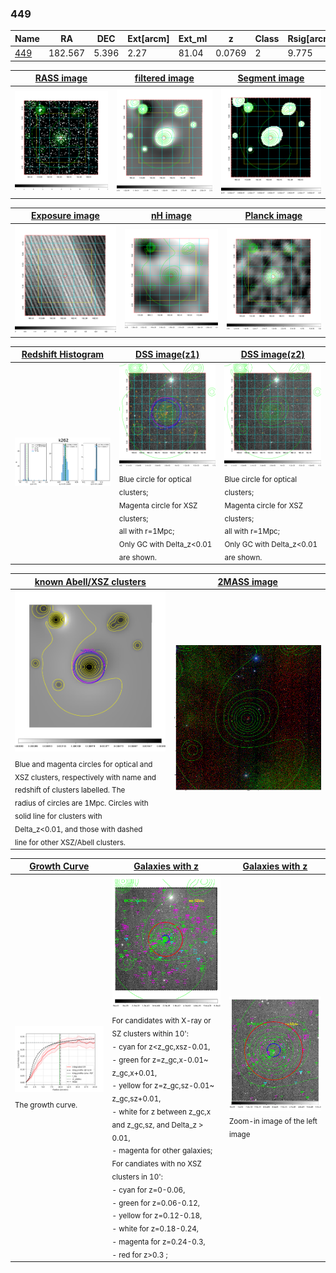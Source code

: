 <div STYLE="page-break-after: always;"></div>

### 449

|Name          |RA          |DEC      | Ext[arcm] | Ext_ml | z    | Class| Rsig[arcmin] | CRsig[c/s] | CR500[c/s] | R500[Mpc] |L500[erg/s]|F500[erg/s/cm^2]| M500[Msun]|Tx[keV]|beta|GC(XSZ,Delta_z<0.01)| GC(OPT,Delta_z<0.01)|GC|alias|
|--------------|------------|------------|---|---|-----------|--------|------|------|----|----|----|----|----|----|----|----|----|----|---|
|[449](script/449.md)     | 182.567       | 5.396       | 2.27    | 81.04   | 0.0769 | 2   | 9.775 |0.303 |0.304 |0.875 |8.620e+43 |5.934e-12 |2.053e+14 |3.418 |0.988 |Tar, |Wen, |Tar, |k262|

|[RASS image](../image/449/449_img.pdf)|[filtered image](../image/449/449_fil.pdf)|[Segment image](../image/449/449_seg.pdf)|
|-------------------|--------------------|-------------------|
| <img src="../image/449/449_img.png" width="300">  | <img src="../image/449/449_fil.png" width="300">   | <img src="../image/449/449_seg.png" width="300">  |

|[Exposure image](../image/449/449_mex.pdf)| [nH image](../image/449/449_nh.pdf)| [Planck image](../image/449/449_p.pdf)|
|-------------------|--------------------|-------------------|
|<img src="../image/449/449_mex.png" width="300">   | <img src="../image/449/449_nh.png" width="300">    | <img src="../image/449/449_p.png" width="300"> |

|[Redshift Histogram](../image/449/449_zg.pdf) | [DSS image(z1)](../image/449/449_dss_z1.pdf)      |  [DSS image(z2)](../image/449/449_dss_z2.pdf)    |
|-------------------|--------------------|-------------------|
|<img src="../image/449/449_zg.png" width="300"> |<img src="../image/449/449_dss_z1.png" width="300"> <sub><br>Blue circle for optical clusters; <br>Magenta circle for XSZ clusters; <br>all with r=1Mpc; <br>Only GC with Delta_z<0.01 are shown. </sub>| <img src="../image/449/449_dss_z2.png" width="300"><sub><br>Blue circle for optical clusters; <br>Magenta circle for XSZ clusters; <br>all with r=1Mpc; <br>Only GC with Delta_z<0.01 are shown. </sub> |

|[known Abell/XSZ clusters](../image/449/449_m.pdf) | [2MASS image](../image/449/449_2mass.pdf)      |
|-------------------|-------------------|
|<img src=../image/449/449_m.png width="300"> <sub><br>Blue and magenta circles for optical and <br>XSZ clusters, respectively with name and <br>redshift of clusters labelled. The <br>radius of circles are 1Mpc. Circles with <br>solid line for clusters with <br>Delta_z<0.01, and those with dashed <br>line for other XSZ/Abell clusters.        </sub>|<img src="../image/449/449_2mass.png" width="300">  |

|[Growth Curve](../image/449/449_gca_all.png) |[Galaxies with z](../image/449/449_opt_ned.pdf) |[Galaxies with z](../image/449/449_opt_ned_zoom.pdf) |
|-------------------|-------------------|-------------------|
| <img src="../image/449/449_gca_all.png" width="300"> <sub><br>The growth curve.</sub>| <img src=../image/449/449_opt_ned.png width="300"> <br><sub> For candidates with X-ray or SZ clusters within 10': <br> - cyan for z<z_gc,xsz-0.01, <br> - green for z=z_gc,x-0.01~ z_gc,x+0.01, <br> - yellow for z=z_gc,sz-0.01~ z_gc,sz+0.01, <br> - white for z between z_gc,x and z_gc,sz, and Delta_z > 0.01, <br> - magenta for other galaxies; <br>For candiates with no XSZ clusters in 10': <br> - cyan for z=0-0.06, <br> - green for z=0.06-0.12, <br> - yellow for z=0.12-0.18, <br> - white for z=0.18-0.24, <br> - magenta for z=0.24-0.3, <br> - red for z>0.3 ;  </sub>|<img src=../image/449/449_opt_ned_zoom.png width="300">  <br><sub> Zoom-in image of the left image</sub>|




